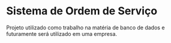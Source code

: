 # Sistema de Ordem de Serviço

Projeto utilizado como trabalho na matéria de banco de dados e futuramente será utilizado em uma empresa.
